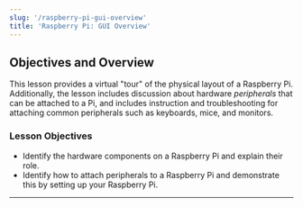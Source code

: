 ```yaml
---
slug: '/raspberry-pi-gui-overview'
title: 'Raspberry Pi: GUI Overview'
---
```


## Objectives and Overview

This lesson provides a virtual "tour" of the physical layout of a Raspberry Pi. Additionally, the lesson includes discussion about hardware _peripherals_ that can be attached to a Pi, and includes instruction and troubleshooting for attaching common peripherals such as keyboards, mice, and monitors.

### Lesson Objectives

- Identify the hardware components on a Raspberry Pi and explain their role.
- Identify how to attach peripherals to a Raspberry Pi and demonstrate this by setting up your Raspberry Pi.

---
